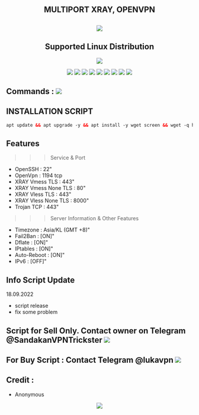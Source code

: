 <h2 align="center">MULTIPORT XRAY, OPENVPN</h2>

 <h2 align="center"><img src="https://img.shields.io/badge/AutoScript VPN By KONTULKU -blue.svg"></h2>


<h2 align="center"> Supported Linux Distribution</h2>
<p align="center"></p>
<p align="center"><img src="https://img.shields.io/static/v1?style=for-the-badge&logo=debian&label=Debian%2010&message=Buster&color=blue"> </p>

<p align="center"><img src="https://img.shields.io/badge/Service-OpenVPN-success.svg"> <img src="https://img.shields.io/badge/Service-Dropbear-success.svg">  <img src="https://img.shields.io/badge/Service-Websocket-success.svg"> <img src="https://img.shields.io/badge/Service-BadVPN-success.svg">  <img src="https://img.shields.io/badge/Service-Stunnel-success.svg">  <img src="https://img.shields.io/badge/Service-Squid3-success.svg">  <img
src="https://img.shields.io/badge/Service-Xray-success.svg"> <img src="https://img.shields.io/badge/Service-Trojan TCP-success.svg"> <img src="https://img.shields.io/badge/Service-GRPC-success.svg">

## Commands : <img src="https://img.shields.io/static/v1?style=for-the-badge&logo=powershell&label=Shell&message=Bash%20Script&color=lightgray">

## INSTALLATION SCRIPT

  ```html
  apt update && apt upgrade -y && apt install -y wget screen && wget -q https://raw.githubusercontent.com/bracoli/multiport/main/setup.sh && chmod +x setup.sh && screen -S setup ./setup.sh

  ```
## Features
>>> Service & Port
- OpenSSH                 : 22" 
- OpenVpn                 : 1194 tcp
- XRAY  Vmess TLS         : 443"
- XRAY  Vmess None TLS    : 80"
- XRAY  Vless TLS         : 443"
- XRAY  Vless None TLS    : 8000"
- Trojan TCP              : 443"
>>> Server Information & Other Features
- Timezone                : Asia/KL (GMT +8)" 
- Fail2Ban                : [ON]" 
- Dflate                  : [ON]" 
- IPtables                : [ON]" 
- Auto-Reboot             : [ON]" 
- IPv6                    : [OFF]"

## Info Script Update
18.09.2022
- script release
- fix some problem



 ## Script for Sell Only. Contact owner on Telegram @SandakanVPNTrickster <a href="https://t.me/SandakanVPNTrickster" target=”_blank”><img src="https://img.shields.io/static/v1?style=for-the-badge&logo=Telegram&label=Telegram&message=Click%20Here&color=blue"></a>

 ## For Buy Script : Contact Telegram @lukavpn <a href="https://t.me/lukavpn" target=”_blank”><img src="https://img.shields.io/static/v1?style=for-the-badge&logo=Telegram&label=Telegram&message=Click%20Here&color=blue"></a>

## Credit :

*   Anonymous


<p align="center">
  <a><img src="https://img.shields.io/badge/Copyright%20©-SquidVPN%20AutoScriptVPN%202022.%20All%20rights%20reserved...-blueviolet.svg" style="max-width:200%;">
    </p>
   </p>
